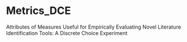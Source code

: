 # Metrics_DCE
Attributes of Measures Useful for Empirically Evaluating Novel Literature Identification Tools: A Discrete Choice Experiment
